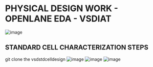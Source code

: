 #  PHYSICAL DESIGN WORK - OPENLANE EDA - VSDIAT     
![image](https://user-images.githubusercontent.com/107180943/175544822-8728494a-3364-4668-891c-bb449899e3cc.png)


## STANDARD CELL CHARACTERIZATION STEPS 
git clone the vsdstdcelldesign 
![image](https://user-images.githubusercontent.com/107180943/175533412-40f87196-19ff-4918-bcca-e82ef5893b31.png)
![image](https://user-images.githubusercontent.com/107180943/175537288-d3017f7c-51b3-46b4-907d-63b96725ffee.png)
![image](https://user-images.githubusercontent.com/107180943/175537605-db6a446e-03ad-4e1e-ad29-c5607a2c00e0.png)
